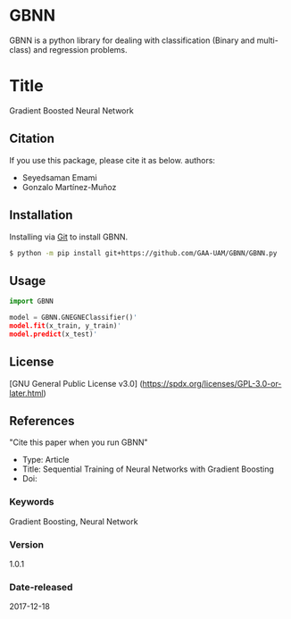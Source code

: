 # GBNN
GBNN is a python library for dealing with classification (Binary and multi-class) and regression problems.

# Title
Gradient Boosted Neural Network

## Citation 
If you use this package, please cite it as below.
authors:
- Seyedsaman Emami 
- Gonzalo Martínez-Muñoz

## Installation
Installing via [Git](https://github.com/) to install GBNN.

```bash
$ python -m pip install git+https://github.com/GAA-UAM/GBNN/GBNN.py
```

## Usage

```python
import GBNN

model = GBNN.GNEGNEClassifier()'
model.fit(x_train, y_train)'
model.predict(x_test)'
```


## License
[GNU General Public License v3.0] (https://spdx.org/licenses/GPL-3.0-or-later.html)



## References
"Cite this paper when you run GBNN"
- Type: Article
- Title: Sequential Training of Neural Networks with Gradient Boosting
- Doi:


### Keywords
Gradient Boosting, Neural Network

### Version 
1.0.1

### Date-released
2017-12-18

